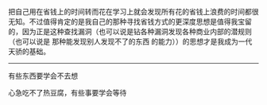 把自己用在省钱上的时间转而花在学习上就会发现所有花的省钱上浪费的时间都很无知。不过值得肯定的是我自己的那种寻找省钱方式的更深度思想是值得我宝留的，因为正是这种查找漏洞（也可以说是钻各种漏洞发现各种商业内部的潜规则（也可以说是 那种能发现别人发现不了的东西 的能力））的思想才是我成为一代天骄的基础。
___
有些东西要学会不去想

心急吃不了热豆腐，有些事要学会等待